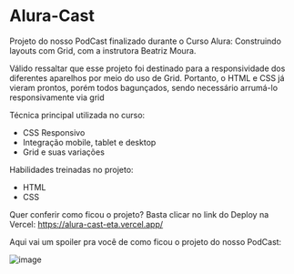 # Alura-Cast

Projeto do nosso PodCast finalizado durante o Curso Alura: Construindo layouts com Grid, com a instrutora Beatriz Moura.

Válido ressaltar que esse projeto foi destinado para a responsividade dos diferentes aparelhos por meio do uso de Grid. Portanto, o HTML e CSS já vieram prontos, porém todos bagunçados, sendo necessário arrumá-lo responsivamente via grid

Técnica principal utilizada no curso:

* CSS Responsivo
* Integração mobile, tablet e desktop
* Grid e suas variações

Habilidades treinadas no projeto:

* HTML
* CSS 

Quer conferir como ficou o projeto? Basta clicar no link do Deploy na Vercel: https://alura-cast-eta.vercel.app/

Aqui vai um spoiler pra você de como ficou o projeto do nosso PodCast:

![image](https://user-images.githubusercontent.com/123435999/221724808-2fad6c9d-82ea-4e3a-9b8f-927abb382995.png)
